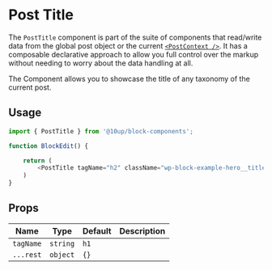 # Post Title

The `PostTitle` component is part of the suite of components that read/write data from the global post object or the current [`<PostContext />`](../post-context/). It has a composable declarative approach to allow you full control over the markup without needing to worry about the data handling at all.

The Component allows you to showcase the title of any taxonomy of the current post.

## Usage

```js
import { PostTitle } from '@10up/block-components';

function BlockEdit() {

    return (
        <PostTitle tagName="h2" className="wp-block-example-hero__title" />
    )
}
```

## Props

| Name       | Type              | Default  |  Description                                                   |
| ---------- | ----------------- | -------- | -------------------------------------------------------------- |
| `tagName` | `string` | `h1` |  |
| `...rest` | `object` | `{}` |  |
